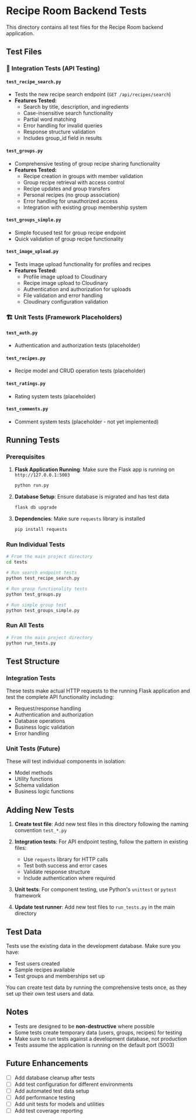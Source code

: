 # Recipe Room Backend Tests

This directory contains all test files for the Recipe Room backend application.

## Test Files

### 📝 **Integration Tests (API Testing)**

#### `test_recipe_search.py`
- Tests the new recipe search endpoint (`GET /api/recipes/search`)
- **Features Tested:**
  - Search by title, description, and ingredients
  - Case-insensitive search functionality
  - Partial word matching
  - Error handling for invalid queries
  - Response structure validation
  - Includes group_id field in results

#### `test_groups.py`
- Comprehensive testing of group recipe sharing functionality
- **Features Tested:**
  - Recipe creation in groups with member validation
  - Group recipe retrieval with access control
  - Recipe updates and group transfers
  - Personal recipes (no group association)
  - Error handling for unauthorized access
  - Integration with existing group membership system

#### `test_groups_simple.py`
- Simple focused test for group recipe endpoint
- Quick validation of group recipe functionality

#### `test_image_upload.py`
- Tests image upload functionality for profiles and recipes
- **Features Tested:**
  - Profile image upload to Cloudinary
  - Recipe image upload to Cloudinary
  - Authentication and authorization for uploads
  - File validation and error handling
  - Cloudinary configuration validation

### 🏗️ **Unit Tests (Framework Placeholders)**

#### `test_auth.py`
- Authentication and authorization tests (placeholder)

#### `test_recipes.py`
- Recipe model and CRUD operation tests (placeholder)

#### `test_ratings.py`
- Rating system tests (placeholder)

#### `test_comments.py`
- Comment system tests (placeholder - not yet implemented)

## Running Tests

### Prerequisites
1. **Flask Application Running**: Make sure the Flask app is running on `http://127.0.0.1:5003`
   ```bash
   python run.py
   ```

2. **Database Setup**: Ensure database is migrated and has test data
   ```bash
   flask db upgrade
   ```

3. **Dependencies**: Make sure `requests` library is installed
   ```bash
   pip install requests
   ```

### Run Individual Tests
```bash
# From the main project directory
cd tests

# Run search endpoint tests
python test_recipe_search.py

# Run group functionality tests
python test_groups.py

# Run simple group test
python test_groups_simple.py
```

### Run All Tests
```bash
# From the main project directory
python run_tests.py
```

## Test Structure

### Integration Tests
These tests make actual HTTP requests to the running Flask application and test the complete API functionality including:
- Request/response handling
- Authentication and authorization
- Database operations
- Business logic validation
- Error handling

### Unit Tests (Future)
These will test individual components in isolation:
- Model methods
- Utility functions
- Schema validation
- Business logic functions

## Adding New Tests

1. **Create test file**: Add new test files in this directory following the naming convention `test_*.py`

2. **Integration tests**: For API endpoint testing, follow the pattern in existing files:
   - Use `requests` library for HTTP calls
   - Test both success and error cases
   - Validate response structure
   - Include authentication where required

3. **Unit tests**: For component testing, use Python's `unittest` or `pytest` framework

4. **Update test runner**: Add new test files to `run_tests.py` in the main directory

## Test Data

Tests use the existing data in the development database. Make sure you have:
- Test users created
- Sample recipes available
- Test groups and memberships set up

You can create test data by running the comprehensive tests once, as they set up their own test users and data.

## Notes

- Tests are designed to be **non-destructive** where possible
- Some tests create temporary data (users, groups, recipes) for testing
- Make sure to run tests against a development database, not production
- Tests assume the application is running on the default port (5003)

## Future Enhancements

- [ ] Add database cleanup after tests
- [ ] Add test configuration for different environments
- [ ] Add automated test data setup
- [ ] Add performance testing
- [ ] Add unit tests for models and utilities
- [ ] Add test coverage reporting
